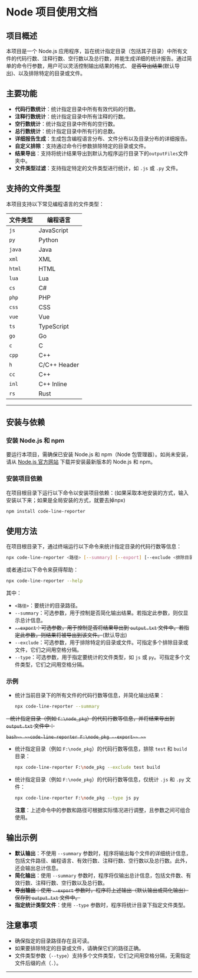 # Node 项目使用文档

## 项目概述

本项目是一个 Node.js 应用程序，旨在统计指定目录（包括其子目录）中所有文件的代码行数、注释行数、空行数以及总行数，并能生成详细的统计报告。通过简单的命令行参数，用户可以灵活控制输出结果的格式、
~~是否导出结果~~(默认导出)、以及排除特定的目录或文件。

## 主要功能

- **代码行数统计**：统计指定目录中所有有效代码的行数。
- **注释行数统计**：统计指定目录中所有注释的行数。
- **空行数统计**：统计指定目录中所有的空行数。
- **总行数统计**：统计指定目录中所有行的总数。
- **详细报告生成**：生成包含编程语言分布、文件分布以及目录分布的详细报告。
- **自定义排除**：支持通过命令行参数排除特定的目录或文件。
- **结果导出**：支持将统计结果导出到默认为程序运行目录下的`outputFiles`文件夹中。
- **文件类型过滤**：支持指定特定的文件类型进行统计，如 `.js` 或 `.py` 文件。

## 支持的文件类型

本项目支持以下常见编程语言的文件类型：

| 文件类型 | 编程语言      |
|----------|---------------|
| `js`     | JavaScript    |
| `py`     | Python        |
| `java`   | Java          |
| `xml`    | XML           |
| `html`   | HTML          |
| `lua`    | Lua           |
| `cs`     | C#            |
| `php`    | PHP           |
| `css`    | CSS           |
| `vue`    | Vue           |
| `ts`     | TypeScript    |
| `go`     | Go            |
| `c`      | C             |
| `cpp`    | C++           |
| `h`      | C/C++ Header  |
| `cc`     | C++           |
| `inl`    | C++ Inline    |
| `rs`     | Rust          |

---

## 安装与依赖

### 安装 Node.js 和 npm

要运行本项目，需确保已安装 Node.js 和 npm（Node 包管理器）。如尚未安装，请从 [Node.js 官方网站](https://nodejs.org/) 下载并安装最新版本的 Node.js 和 npm。

### 安装项目依赖

在项目根目录下运行以下命令以安装项目依赖：(如果采取本地安装的方式，输入安装以下来；如果是全局安装的方式，就要去掉npx)

```bash
npm install code-line-reporter
```

## 使用方法

在项目根目录下，通过终端运行以下命令来统计指定目录的代码行数等信息：

```bash
npx code-line-reporter <路径> [--summary] [--export] [--exclude <排除目录1> <排除目录2> ...] [--type <文件类型>]
```

或者通过以下命令来获得帮助：

```bash
npx code-line-reporter --help
```

其中：

- `<路径>`：要统计的目录路径。
- `--summary`：可选参数，用于控制是否简化输出结果。若指定此参数，则仅显示总计信息。
- ~~`--export`：可选参数，用于控制是否将结果导出到 `output.txt` 文件中。若指定此参数，则结果将被导出到该文件。~~(默认导出)
- `--exclude`：可选参数，用于排除特定的目录或文件。可指定多个排除目录或文件，它们之间用空格分隔。
- `--type`：可选参数，用于指定要统计的文件类型，如 `js` 或 `py`。可指定多个文件类型，它们之间用空格分隔。

### 示例

- 统计当前目录下的所有文件的代码行数等信息，并简化输出结果：

  ```bash
  npx code-line-reporter --summary
  ```

~~- 统计指定目录（例如 `F:\node_pkg`）的代码行数等信息，并将结果导出到 `output.txt` 文件中：~~

  ~~```bash~~
  ~~code-line-reporter F:\node_pkg --export~~
  ~~```~~

- 统计指定目录（例如 `F:\node_pkg`）的代码行数等信息，排除 `test` 和 `build` 目录：

  ```bash
  npx code-line-reporter F:\node_pkg --exclude test build
  ```

- 统计指定目录（例如 `F:\node_pkg`）的代码行数等信息，仅统计 `.js` 和 `.py` 文件：

  ```bash
  npx code-line-reporter F:\node_pkg --type js py
  ```

  **注意**：上述命令中的参数和路径可根据实际情况进行调整，且参数之间可组合使用。

## 输出示例

- **默认输出**：不使用 `--summary` 参数时，程序将输出每个文件的详细统计信息，包括文件路径、编程语言、有效行数、注释行数、空行数以及总行数。此外，还会输出总计信息。
- **简化输出**：使用 `--summary` 参数时，程序将仅输出总计信息，包括文件数、有效行数、注释行数、空行数以及总行数。
- ~~**导出输出**：使用 `--export` 参数时，程序将上述输出（默认输出或简化输出）保存到 `output.txt` 文件中。~~
- **指定统计类型文件**：使用 `--type` 参数时，程序将统计目录下指定文件类型。

## 注意事项

- 确保指定的目录路径存在且可读。
- 如果要排除特定的目录或文件，请确保它们的路径正确。
- 文件类型参数（`--type`）支持多个文件类型，它们之间用空格分隔，无需指定文件后缀的点（`.`）。

---